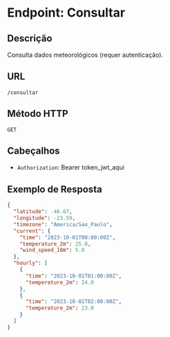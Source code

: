 # Endpoint: Consultar

## Descrição

Consulta dados meteorológicos (requer autenticação).

## URL

`/consultar`

## Método HTTP

`GET`

## Cabeçalhos

- `Authorization`: Bearer token_jwt_aqui

## Exemplo de Resposta

```json
{
  "latitude": -46.67,
  "longitude": -23.59,
  "timezone": "America/Sao_Paulo",
  "current": {
    "time": "2023-10-01T00:00:00Z",
    "temperature_2m": 25.0,
    "wind_speed_10m": 5.0
  },
  "hourly": [
    {
      "time": "2023-10-01T01:00:00Z",
      "temperature_2m": 24.0
    },
    {
      "time": "2023-10-01T02:00:00Z",
      "temperature_2m": 23.0
    }
  ]
}
```
